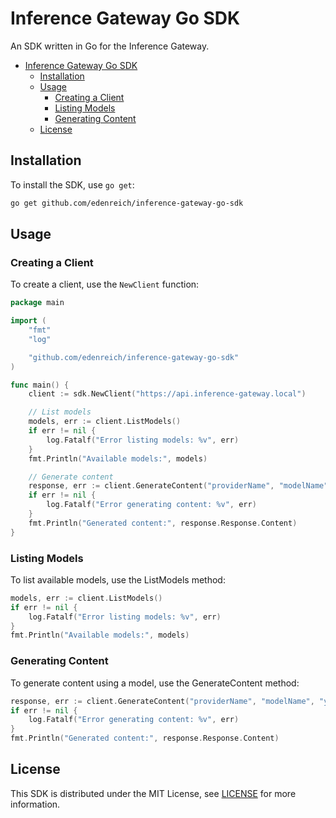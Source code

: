 # Inference Gateway Go SDK

An SDK written in Go for the Inference Gateway.

- [Inference Gateway Go SDK](#inference-gateway-go-sdk)
  - [Installation](#installation)
  - [Usage](#usage)
    - [Creating a Client](#creating-a-client)
    - [Listing Models](#listing-models)
    - [Generating Content](#generating-content)
  - [License](#license)

## Installation

To install the SDK, use `go get`:

```sh
go get github.com/edenreich/inference-gateway-go-sdk
```

## Usage

### Creating a Client

To create a client, use the `NewClient` function:

```go
package main

import (
    "fmt"
    "log"

    "github.com/edenreich/inference-gateway-go-sdk"
)

func main() {
    client := sdk.NewClient("https://api.inference-gateway.local")

    // List models
    models, err := client.ListModels()
    if err != nil {
        log.Fatalf("Error listing models: %v", err)
    }
    fmt.Println("Available models:", models)

    // Generate content
    response, err := client.GenerateContent("providerName", "modelName", "your prompt here")
    if err != nil {
        log.Fatalf("Error generating content: %v", err)
    }
    fmt.Println("Generated content:", response.Response.Content)
}
```

### Listing Models

To list available models, use the ListModels method:

```go
models, err := client.ListModels()
if err != nil {
    log.Fatalf("Error listing models: %v", err)
}
fmt.Println("Available models:", models)
```

### Generating Content

To generate content using a model, use the GenerateContent method:

```go
response, err := client.GenerateContent("providerName", "modelName", "your prompt here")
if err != nil {
    log.Fatalf("Error generating content: %v", err)
}
fmt.Println("Generated content:", response.Response.Content)
```

## License

This SDK is distributed under the MIT License, see [LICENSE](LICENSE) for more information.
